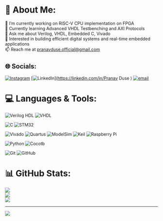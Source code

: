 # 💫 About Me:
🔭 I’m currently working on RISC-V CPU implementation on FPGA<br>🌱 Currently learning Advanced VHDL Testbenching and AXI Protocols<br>💬 Ask me about Verilog, VHDL, Embedded C, Vivado<br>🧠 Interested in building efficient digital systems and real-time embedded applications<br>📫 Reach me at pranavduse.official@gmail.com


## 🌐 Socials:
[![Instagram](https://img.shields.io/badge/Instagram-%23E4405F.svg?logo=Instagram&logoColor=white)](https://instagram.com/pranav_duse) 
[![LinkedIn](https://img.shields.io/badge/LinkedIn-%230077B5.svg?logo=linkedin&logoColor=white)](https://linkedin.com/in/Pranav Duse  ) 
[![email](https://img.shields.io/badge/Email-D14836?logo=gmail&logoColor=white)](mailto:dusepranav@gmail.com) 

# 💻 Languages & Tools:
<!-- HDL -->
![Verilog HDL](https://img.shields.io/badge/Verilog%20HDL-blue?style=for-the-badge&logo=verilog&logoColor=white)
![VHDL](https://img.shields.io/badge/VHDL-gray?style=for-the-badge&logo=fpga&logoColor=white)

<!-- Embedded C & MCUs -->
![C](https://img.shields.io/badge/c-%2300599C.svg?style=for-the-badge&logo=c&logoColor=white)
![STM32](https://img.shields.io/badge/STM32-03234B?style=for-the-badge&logo=stmicroelectronics&logoColor=white)

<!-- IDEs & Tools -->
![Vivado](https://img.shields.io/badge/Vivado-Design%20Suite-yellow?style=for-the-badge&logo=xilinx&logoColor=white)
![Quartus](https://img.shields.io/badge/Quartus-II-blue?style=for-the-badge&logo=intel&logoColor=white)
![ModelSim](https://img.shields.io/badge/ModelSim-EDA-118fdd?style=for-the-badge)
![Keil](https://img.shields.io/badge/Keil-uVision-blue?style=for-the-badge)
![Raspberry Pi](https://img.shields.io/badge/Raspberry%20Pi-C51A4A?style=for-the-badge&logo=raspberrypi&logoColor=white)

<!-- Scripting & Verification -->
![Python](https://img.shields.io/badge/python-3670A0?style=for-the-badge&logo=python&logoColor=ffdd54)
![Cocotb](https://img.shields.io/badge/Cocotb-VHDL%2FVerilog%20Testbench-darkgreen?style=for-the-badge&logo=python&logoColor=white)

<!-- Version Control -->
![Git](https://img.shields.io/badge/git-%23F05033.svg?style=for-the-badge&logo=git&logoColor=white)
![GitHub](https://img.shields.io/badge/github-%23121011.svg?style=for-the-badge&logo=github&logoColor=white)


# 📊 GitHub Stats:
![](https://github-readme-stats.vercel.app/api?username=crypticbeast-zip&theme=github_dark&hide_border=false&include_all_commits=false&count_private=false)<br/>
![](https://nirzak-streak-stats.vercel.app/?user=crypticbeast-zip&theme=github_dark&hide_border=false)<br/>
![](https://github-readme-stats.vercel.app/api/top-langs/?username=crypticbeast-zip&theme=github_dark&hide_border=false&include_all_commits=false&count_private=false&layout=compact)

---
[![](https://visitcount.itsvg.in/api?id=crypticbeast-zip&icon=0&color=0)](https://visitcount.itsvg.in)

<!-- Proudly created with GPRM ( https://gprm.itsvg.in ) -->
